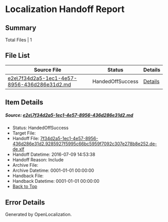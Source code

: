 # <a name='report-top'></a> Localization Handoff Report

## Summary
 Total Files | 1

## File List
 Source File | Status | Details 
 ----------- | ------ | ------- 
 [e2e\7f34d2a5-1ec1-4e57-8956-436d286e31d2.md](https://github.com/OpenLocalizationTestOrg/oltest/blob/77ab23774b6c28f3a15472f1fbd6badc7062a851/e2e/7f34d2a5-1ec1-4e57-8956-436d286e31d2.md) | HandedOffSuccess | [Details](#46467c49c22cce84047ed52d6734051cfe70660d1)

## Item Details
##### <a name='46467c49c22cce84047ed52d6734051cfe70660d1'></a> Source: [e2e\7f34d2a5-1ec1-4e57-8956-436d286e31d2.md](https://github.com/OpenLocalizationTestOrg/oltest/blob/77ab23774b6c28f3a15472f1fbd6badc7062a851/e2e/7f34d2a5-1ec1-4e57-8956-436d286e31d2.md)
* Status: HandedOffSuccess
* Target File: 
* Handoff File: [7f34d2a5-1ec1-4e57-8956-436d286e31d2.9285927f5995c66bc5959f7092c307e278b8e252.de-de.xlf](https://github.com/OpenLocalizationTestOrg/olhandoff-e2e/blob/76aa10e72cd9a103cedff39cde2fd1a789f4cb50/ol-handoff/OpenLocalizationTestOrg/oltest-dede-fly/ci/ht/7f34d2a5-1ec1-4e57-8956-436d286e31d2.9285927f5995c66bc5959f7092c307e278b8e252.de-de.xlf)
* Handoff Datetime: 2016-07-09 14:53:38
* Handoff Reason: Include
* Archive File: 
* Archive Datetime: 0001-01-01 00:00:00
* Handback File: 
* Handback Datetime: 0001-01-01 00:00:00
* [Back to Top](#report-top)


## Error Details

Generated by OpenLocalization.
